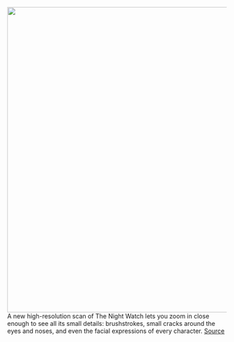 <img src='https://cdn.vox-cdn.com/uploads/chorus_image/image/50858597/tldr-logo.1473954443.png' width='700px' /><br/>
A new high-resolution scan of The Night Watch lets you zoom in close enough to see all its small details: brushstrokes, small cracks around the eyes and noses, and even the facial expressions of every character.
<a href='https://www.theverge.com/tldr/2020/5/12/21255917/rembrandts-night-watch-high-res-painting-scan-released-rijksmuseum'> Source <a/>